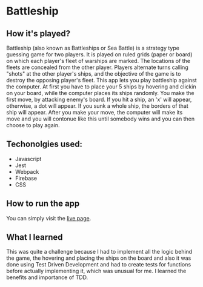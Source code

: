 # Battleship
## How it's played?
Battleship (also known as Battleships or Sea Battle) is a strategy type guessing game for two players. It is played on ruled grids (paper or board) on which each player's fleet of warships are marked. The locations of the fleets are concealed from the other player. Players alternate turns calling "shots" at the other player's ships, and the objective of the game is to destroy the opposing player's fleet.
This app lets you play battleship against the computer. At first you have to place your 5 ships by hovering and clickin on your board, while the computer places its ships randomly. You make the first move, by attacking enemy's board. If you hit a ship, an 'x' will appear, otherwise, a dot will appear. If you sunk a whole ship, the borders of that ship will appear. After you make your move, the computer will make its move and you will contonue like this until somebody wins and you can then choose to play again.
## Techonolgies used:
* Javascript
* Jest
* Webpack
* Firebase
* CSS

## How to run the app
You can simply visit the [live page](https://anabargau.github.io/battleship/).
## What I learned
This was quite a challenge because I had to implement all the logic behind the game, the hovering and placing the ships on the board and also it was done using Test Driven Development and had to create tests for functions before actually implementing it, which was unusual for me. I learned the benefits and importance of TDD.
